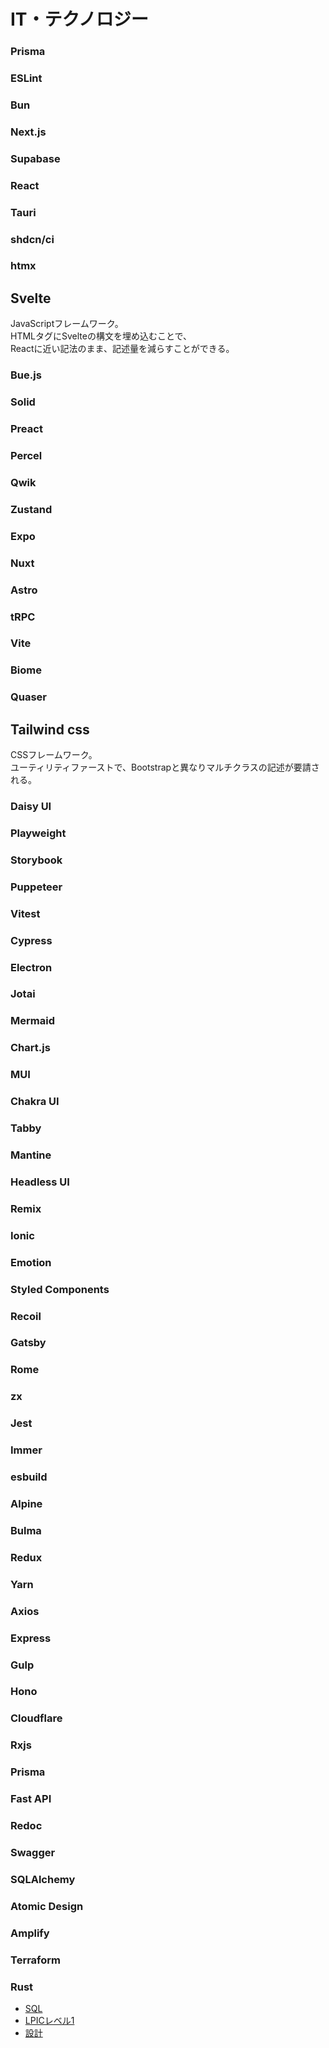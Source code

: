 # IT・テクノロジー

### Prisma

### ESLint

### Bun

### Next.js

### Supabase

### React

### Tauri

### shdcn/ci

### htmx

## Svelte
JavaScriptフレームワーク。  
HTMLタグにSvelteの構文を埋め込むことで、  
Reactに近い記法のまま、記述量を減らすことができる。



### Bue.js
### Solid
### Preact
### Percel
### Qwik
### Zustand
### Expo
### Nuxt
### Astro
### tRPC
### Vite
### Biome
### Quaser

## Tailwind css
CSSフレームワーク。  
ユーティリティファーストで、Bootstrapと異なりマルチクラスの記述が要請される。

### Daisy UI
### Playweight
### Storybook
### Puppeteer
### Vitest
### Cypress
### Electron
### Jotai
### Mermaid
### Chart.js
### MUI
### Chakra UI
### Tabby
### Mantine
### Headless UI
### Remix
### Ionic
### Emotion
### Styled Components
### Recoil
### Gatsby
### Rome
### zx
### Jest
### Immer
### esbuild
### Alpine
### Bulma
### Redux
### Yarn
### Axios
### Express
### Gulp
### Hono
### Cloudflare
### Rxjs
### Prisma
### Fast API
### Redoc
### Swagger
### SQLAlchemy
### Atomic Design
### Amplify
### Terraform
### Rust

- [SQL](./sql/index.md)
- [LPICレベル1](./lpic_level1/index.md)
- [設計](./design/index.md)